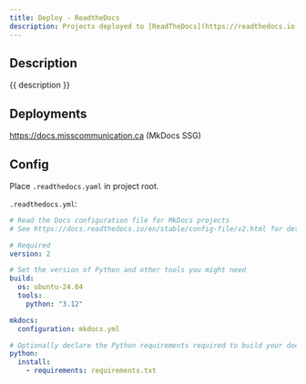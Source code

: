 ```yaml
---
title: Deploy - ReadtheDocs
description: Projects deployed to [ReadTheDocs](https://readthedocs.io "Official Site")
---
```


## Description

{{ description }}

## Deployments

<https://docs.misscommunication.ca> (MkDocs SSG)

## Config

Place `.readthedocs.yaml` in project root.

`.readthedocs.yml`:

```yaml
# Read the Docs configuration file for MkDocs projects
# See https://docs.readthedocs.io/en/stable/config-file/v2.html for details

# Required
version: 2

# Set the version of Python and other tools you might need
build:
  os: ubuntu-24.04
  tools:
    python: "3.12"

mkdocs:
  configuration: mkdocs.yml

# Optionally declare the Python requirements required to build your docs
python:
  install:
    - requirements: requirements.txt
```

